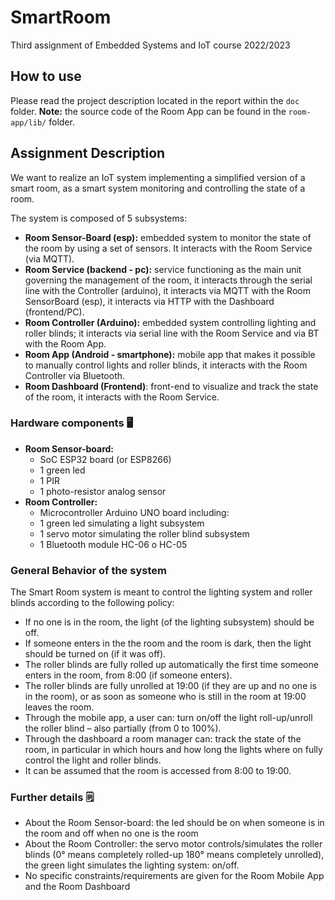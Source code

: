 # SmartRoom
Third assignment of Embedded Systems and IoT course 2022/2023
## How to use 
Please read the project description located in the report within the `doc` folder.
**Note:** the source code of the Room App can be found in the `room-app/lib/` folder.  
## Assignment Description
We want to realize an IoT system implementing a simplified version of a smart room, as a smart system monitoring and controlling the state of a room. 

The system is composed of 5 subsystems: 
- <b>Room Sensor-Board (esp):</b> embedded system to monitor the state of the room by using a set of sensors. It interacts with the Room Service (via MQTT).
- <b>Room Service (backend - pc):</b> service functioning as the main unit governing the management of the room, it interacts through the serial line with the Controller (arduino), it interacts via MQTT with the Room SensorBoard (esp), it interacts via HTTP with the Dashboard (frontend/PC).
- <b>Room Controller (Arduino):</b> embedded system controlling lighting and roller blinds; it interacts via serial line with the Room Service and via BT with the Room App.
- <b>Room App (Android - smartphone):</b> mobile app that makes it possible to manually control lights and roller blinds, it interacts with the Room Controller via Bluetooth.
- <b>Room Dashboard (Frontend)</b>: front-end to visualize and track the state of the room, it interacts with the Room Service.

### Hardware components :desktop_computer:
- <b>Room Sensor-board:</b>
  - SoC ESP32 board (or ESP8266)
  - 1 green led 
  - 1 PIR
  - 1 photo-resistor analog sensor
- <b>Room Controller:</b>
  - Microcontroller Arduino UNO board including:
  - 1 green led simulating a light subsystem
  - 1 servo motor simulating the roller blind subsystem
  - 1 Bluetooth module HC-06 o HC-05

### General Behavior of the system

The Smart Room system is meant to control the lighting system and roller blinds according to the following policy:
- If no one is in the room, the light (of the lighting subsystem) should be off.
- If someone enters in the the room and the room is dark, then the light should be turned on (if it was off).
- The roller blinds are fully rolled up automatically the first time someone enters in the room, from 8:00 (if someone enters).
- The roller blinds are fully unrolled at 19:00 (if they are up and no one is in the room), or as soon as someone who is still in the room at 19:00 leaves the room.
- Through the mobile app, a user can: turn on/off the light roll-up/unroll the roller blind – also partially (from 0 to 100%).
- Through the dashboard a room manager can: track the state of the room, in particular in which hours and how long the lights where on fully control the light and roller blinds.
- It can be assumed that the room is accessed from 8:00 to 19:00. 

### Further details :spiral_notepad: 

- About the Room Sensor-board: the led should be on when someone is in the room and off when no one is the room
- About the Room Controller: the servo motor controls/simulates the roller blinds (0° means completely rolled-up
180° means completely unrolled), the green light simulates the lighting system: on/off.
- No specific constraints/requirements are given for the Room Mobile App and the Room Dashboard
